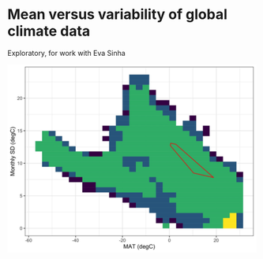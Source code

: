 # Mean versus variability of global climate data

Exploratory, for work with Eva Sinha

![Temperature](README.jpg)
